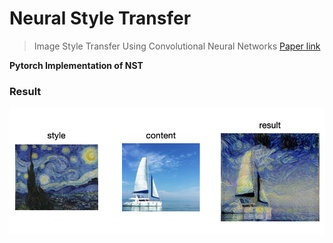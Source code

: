 # Neural Style Transfer
> Image Style Transfer Using Convolutional Neural Networks [Paper link](https://www.cv-foundation.org/openaccess/content_cvpr_2016/papers/Gatys_Image_Style_Transfer_CVPR_2016_paper.pdf)

**Pytorch Implementation of NST**

### Result
![image](data/image.png)